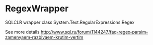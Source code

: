 # RegexWrapper
SQLCLR wrapper class System.Text.RegularExpressions.Regex

See more details http://www.sql.ru/forum/1144247/faq-regex-parsim-zamenyaem-razbivaem-krutim-vertim
